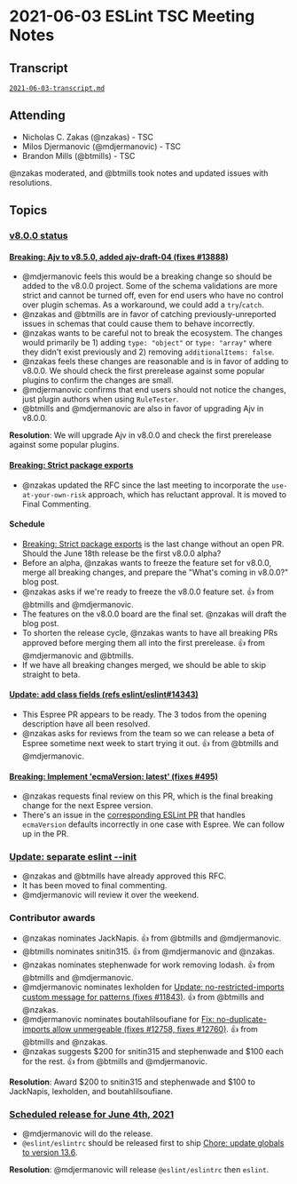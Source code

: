 # 2021-06-03 ESLint TSC Meeting Notes

## Transcript

[`2021-06-03-transcript.md`](2021-06-03-transcript.md)

## Attending

* Nicholas C. Zakas (@nzakas) - TSC
* Milos Djermanovic (@mdjermanovic) - TSC
* Brandon Mills (@btmills) - TSC

@nzakas moderated, and @btmills took notes and updated issues with resolutions.

## Topics

### [v8.0.0 status](https://github.com/eslint/eslint/projects/8)

#### [Breaking: Ajv to v8.5.0, added ajv-draft-04 (fixes #13888)](https://github.com/eslint/eslint/pull/13911)

* @mdjermanovic feels this would be a breaking change so should be added to the v8.0.0 project. Some of the schema validations are more strict and cannot be turned off, even for end users who have no control over plugin schemas. As a workaround, we could add a `try`/`catch`.
* @nzakas and @btmills are in favor of catching previously-unreported issues in schemas that could cause them to behave incorrectly.
* @nzakas wants to be careful not to break the ecosystem. The changes would primarily be 1) adding `type: "object"` or `type: "array"` where they didn't exist previously and 2) removing `additionalItems: false`.
* @nzakas feels these changes are reasonable and is in favor of adding to v8.0.0. We should check the first prerelease against some popular plugins to confirm the changes are small.
* @mdjermanovic confirms that end users should not notice the changes, just plugin authors when using `RuleTester`.
* @btmills and @mdjermanovic are also in favor of upgrading Ajv in v8.0.0.

**Resolution**: We will upgrade Ajv in v8.0.0 and check the first prerelease against some popular plugins.

#### [Breaking: Strict package exports](https://github.com/eslint/rfcs/pull/80)

* @nzakas updated the RFC since the last meeting to incorporate the `use-at-your-own-risk` approach, which has reluctant approval. It is moved to Final Commenting.

#### Schedule

* [Breaking: Strict package exports](https://github.com/eslint/rfcs/pull/80) is the last change without an open PR. Should the June 18th release be the first v8.0.0 alpha?
* Before an alpha, @nzakas wants to freeze the feature set for v8.0.0, merge all breaking changes, and prepare the "What's coming in v8.0.0?" blog post.
* @nzakas asks if we're ready to freeze the v8.0.0 feature set. :+1: from @btmills and @mdjermanovic.
* The features on the v8.0.0 board are the final set. @nzakas will draft the blog post.
* To shorten the release cycle, @nzakas wants to have all breaking PRs approved before merging them all into the first prerelease. :+1: from @mdjermanovic and @btmills.
* If we have all breaking changes merged, we should be able to skip straight to beta.

#### [Update: add class fields (refs eslint/eslint#14343)](https://github.com/eslint/espree/pull/486)

* This Espree PR appears to be ready. The 3 todos from the opening description have all been resolved.
* @nzakas asks for reviews from the team so we can release a beta of Espree sometime next week to start trying it out. :+1: from @btmills and @mdjermanovic.

#### [Breaking: Implement 'ecmaVersion: latest' (fixes #495)](https://github.com/eslint/espree/pull/499)

* @nzakas requests final review on this PR, which is the final breaking change for the next Espree version.
* There's an issue in the [corresponding ESLint PR](https://github.com/eslint/eslint/pull/14622#discussion_r641477654) that handles `ecmaVersion` defaults incorrectly in one case with Espree. We can follow up in the PR.

### [Update: separate eslint --init](https://github.com/eslint/rfcs/pull/79)

* @nzakas and @btmills have already approved this RFC.
* It has been moved to final commenting.
* @mdjermanovic will review it over the weekend.

### Contributor awards

* @nzakas nominates JackNapis. :+1: from @btmills and @mdjermanovic.
* @btmills nominates snitin315. :+1: from @mdjermanovic and @nzakas.
* @nzakas nominates stephenwade for work removing lodash. :+1: from @btmills and @mdjermanovic.
* @mdjermanovic nominates lexholden for [Update: no-restricted-imports custom message for patterns (fixes #11843)](https://github.com/eslint/eslint/pull/14580). :+1: from @btmills and @nzakas.
* @mdjermanovic nominates boutahlilsoufiane for [Fix: no-duplicate-imports allow unmergeable (fixes #12758, fixes #12760)](https://github.com/eslint/eslint/pull/14238). :+1: from @btmills and @nzakas.
* @nzakas suggests $200 for snitin315 and stephenwade and $100 each for the rest. :+1: from @btmills and @mdjermanovic.

**Resolution**: Award $200 to snitin315 and stephenwade and $100 to JackNapis, lexholden, and boutahlilsoufiane.

### [Scheduled release for June 4th, 2021](https://github.com/eslint/eslint/issues/14621)

* @mdjermanovic will do the release.
* `@eslint/eslintrc` should be released first to ship [Chore: update globals to version 13.6](https://github.com/eslint/eslintrc/pull/32).

**Resolution**: @mdjermanovic will release `@eslint/eslintrc` then `eslint`.

